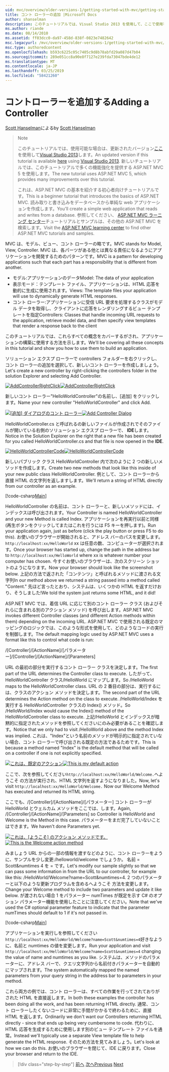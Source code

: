 ```yaml
---
uid: mvc/overview/older-versions-1/getting-started-with-mvc/getting-started-with-mvc-part2
title: コント ローラーの追加 |Microsoft Docs
author: shanselman
description: このチュートリアルでは、Visual Studio 2013 を使用して、ここで使用可能な場合は、更新されたバージョン。 新しいチュートリアルでは、t に多くの機能強化を提供する ASP.NET MVC 5 を使用しています.
ms.author: riande
ms.date: 08/14/2010
ms.assetid: ff03dcc0-da97-458d-838f-0823e7482642
msc.legacyurl: /mvc/overview/older-versions-1/getting-started-with-mvc/getting-started-with-mvc-part2
msc.type: authoredcontent
ms.openlocfilehash: b593c6225c05c7405c9d8b78abfd29a087d47b04
ms.sourcegitcommit: 289e051cc8a90e8f7127e239fda73047bde4de12
ms.translationtype: MT
ms.contentlocale: ja-JP
ms.lasthandoff: 03/25/2019
ms.locfileid: "58421260"
---
```

<a name="adding-a-controller"></a><span data-ttu-id="a243e-104">コントローラーを追加する</span><span class="sxs-lookup"><span data-stu-id="a243e-104">Adding a Controller</span></span>
====================
<span data-ttu-id="a243e-105">[Scott Hanselman](https://github.com/shanselman)による</span><span class="sxs-lookup"><span data-stu-id="a243e-105">by [Scott Hanselman](https://github.com/shanselman)</span></span>

> > [!NOTE]
> > <span data-ttu-id="a243e-106">このチュートリアルでは、使用可能な場合は、更新されたバージョン[ここ](../../getting-started/introduction/getting-started.md)を使用して[Visual Studio 2013](https://my.visualstudio.com/Downloads?q=visual%20studio%202013)します。</span><span class="sxs-lookup"><span data-stu-id="a243e-106">An updated version if this tutorial is available [here](../../getting-started/introduction/getting-started.md) using [Visual Studio 2013](https://my.visualstudio.com/Downloads?q=visual%20studio%202013).</span></span> <span data-ttu-id="a243e-107">新しいチュートリアルでは、このチュートリアルで多くの機能強化を提供する ASP.NET MVC 5 を使用します。</span><span class="sxs-lookup"><span data-stu-id="a243e-107">The new tutorial uses ASP.NET MVC 5, which provides many improvements over this tutorial.</span></span>
>
>
> <span data-ttu-id="a243e-108">これは、ASP.NET MVC の基本を紹介する初心者向けチュートリアルです。</span><span class="sxs-lookup"><span data-stu-id="a243e-108">This is a beginner tutorial that introduces the basics of ASP.NET MVC.</span></span> <span data-ttu-id="a243e-109">読み取りと書き込みをデータベースから単純な web アプリケーションを作成します。</span><span class="sxs-lookup"><span data-stu-id="a243e-109">You'll create a simple web application that reads and writes from a database.</span></span> <span data-ttu-id="a243e-110">参照してください、 [ASP.NET MVC ラーニング センター](../../../index.md)チュートリアルとサンプルは、その他の ASP.NET MVC を検索します。</span><span class="sxs-lookup"><span data-stu-id="a243e-110">Visit the [ASP.NET MVC learning center](../../../index.md) to find other ASP.NET MVC tutorials and samples.</span></span>


<span data-ttu-id="a243e-111">MVC は、モデル、ビュー、コント ローラーの略です。</span><span class="sxs-lookup"><span data-stu-id="a243e-111">MVC stands for Model, View, Controller.</span></span> <span data-ttu-id="a243e-112">MVC は、各パーツがある他とは異なる責任になるようにアプリケーションを開発するためのパターンです。</span><span class="sxs-lookup"><span data-stu-id="a243e-112">MVC is a pattern for developing applications such that each part has a responsibility that is different from another.</span></span>

- <span data-ttu-id="a243e-113">モデル:アプリケーションのデータ</span><span class="sxs-lookup"><span data-stu-id="a243e-113">Model: The data of your application</span></span>
- <span data-ttu-id="a243e-114">表示モード：テンプレート ファイル、アプリケーションは、HTML 応答を動的に生成に使用されます。</span><span class="sxs-lookup"><span data-stu-id="a243e-114">Views: The template files your application will use to dynamically generate HTML responses.</span></span>
- <span data-ttu-id="a243e-115">コント ローラー:アプリケーションに受信 URL 要求を処理するクラスがモデル データを取得し、クライアントに応答をレンダリングするビュー テンプレートを指定</span><span class="sxs-lookup"><span data-stu-id="a243e-115">Controllers: Classes that handle incoming URL requests to the application, retrieve model data, and then specify view templates that render a response back to the client</span></span>

<span data-ttu-id="a243e-116">このチュートリアルでは、これらすべての概念をカバーするがされ、アプリケーションの構築に使用する方法を示します。</span><span class="sxs-lookup"><span data-stu-id="a243e-116">We'll be covering all these concepts in this tutorial and show you how to use them to build an application.</span></span>

<span data-ttu-id="a243e-117">ソリューション エクスプ ローラーで controllers フォルダーを右クリックし、コント ローラーの追加を選択して、新しいコント ローラーを作成しましょう。</span><span class="sxs-lookup"><span data-stu-id="a243e-117">Let's create a new controller by right-clicking the controllers folder in the solution Explorer and selecting Add Controller.</span></span>

<span data-ttu-id="a243e-118">[![AddControllerRightClick](getting-started-with-mvc-part2/_static/image2.png)](getting-started-with-mvc-part2/_static/image1.png)</span><span class="sxs-lookup"><span data-stu-id="a243e-118">[![AddControllerRightClick](getting-started-with-mvc-part2/_static/image2.png)](getting-started-with-mvc-part2/_static/image1.png)</span></span>

<span data-ttu-id="a243e-119">新しいコント ローラー"HelloWorldController"の名前し、[追加] をクリックします。</span><span class="sxs-lookup"><span data-stu-id="a243e-119">Name your new controller "HelloWorldController" and click Add.</span></span>

<span data-ttu-id="a243e-120">[![[追加] ダイアログのコント ローラー](getting-started-with-mvc-part2/_static/image4.png)](getting-started-with-mvc-part2/_static/image3.png)</span><span class="sxs-lookup"><span data-stu-id="a243e-120">[![Add Controller Dialog](getting-started-with-mvc-part2/_static/image4.png)](getting-started-with-mvc-part2/_static/image3.png)</span></span>

<span data-ttu-id="a243e-121">HelloWorldController.cs と呼ばれるの新しいファイルが作成されでそのファイルが開いている右側のソリューション エクスプ ローラーで、 **IDE**します。</span><span class="sxs-lookup"><span data-stu-id="a243e-121">Notice in the Solution Explorer on the right that a new file has been created for you called HelloWorldController.cs and that file is now opened in the **IDE**.</span></span>

<span data-ttu-id="a243e-122">[![HelloWorldControllerCode](getting-started-with-mvc-part2/_static/image6.png)](getting-started-with-mvc-part2/_static/image5.png)</span><span class="sxs-lookup"><span data-stu-id="a243e-122">[![HelloWorldControllerCode](getting-started-with-mvc-part2/_static/image6.png)](getting-started-with-mvc-part2/_static/image5.png)</span></span>

<span data-ttu-id="a243e-123">新しいパブリック クラス HelloWorldController 内で次のように 2 つの新しいメソッドを作成します。</span><span class="sxs-lookup"><span data-stu-id="a243e-123">Create two new methods that look like this inside of your new public class HelloWorldController.</span></span> <span data-ttu-id="a243e-124">例として、コント ローラーから直接 HTML の文字列を返しますします。</span><span class="sxs-lookup"><span data-stu-id="a243e-124">We'll return a string of HTML directly from our controller as an example.</span></span>

[!code-csharp[Main](getting-started-with-mvc-part2/samples/sample1.cs)]

<span data-ttu-id="a243e-125">HelloWorldController の名前は、コント ローラーと、新しいメソッドには、インデックスは呼び出されます。</span><span class="sxs-lookup"><span data-stu-id="a243e-125">Your Controller is named HelloWorldController and your new Method is called Index.</span></span> <span data-ttu-id="a243e-126">アプリケーションを再実行以前と同様 (再生ボタンをクリックしてまたはこれを行うには F5 キーを押します)。</span><span class="sxs-lookup"><span data-stu-id="a243e-126">Run your application again, just as before (click the play button or press F5 to do this).</span></span> <span data-ttu-id="a243e-127">お使いのブラウザーが開始されると、アドレス バーのパスを変更します。 `http://localhost:xx/HelloWorld` xx は任意の数、コンピューターが選択されます。</span><span class="sxs-lookup"><span data-stu-id="a243e-127">Once your browser has started up, change the path in the address bar to `http://localhost:xx/HelloWorld` where xx is whatever number your computer has chosen.</span></span> <span data-ttu-id="a243e-128">今すぐお使いのブラウザーは、次のスクリーン ショットのようになります。</span><span class="sxs-lookup"><span data-stu-id="a243e-128">Now your browser should look like the screenshot below.</span></span> <span data-ttu-id="a243e-129">上記の方法で返された「コンテンツ」と呼ばれるメソッドに渡される文字列</span><span class="sxs-lookup"><span data-stu-id="a243e-129">In our method above we returned a string passed into a method called "Content."</span></span> <span data-ttu-id="a243e-130">先ほど言ったとおり、システムは、いくつかの HTML を返すだけおり、そうしました!</span><span class="sxs-lookup"><span data-stu-id="a243e-130">We told the system just returns some HTML, and it did!</span></span>

<span data-ttu-id="a243e-131">ASP.NET MVC では、着信 URL に応じて別のコント ローラー クラス (およびそれらに含まれる別のアクション メソッド) を呼び出します。</span><span class="sxs-lookup"><span data-stu-id="a243e-131">ASP.NET MVC invokes different Controller classes (and different Action methods within them) depending on the incoming URL.</span></span> <span data-ttu-id="a243e-132">ASP.NET MVC で使用される既定のマッピングのロジックでは、このような形式を使用して、どのようなコードの実行を制御します。</span><span class="sxs-lookup"><span data-stu-id="a243e-132">The default mapping logic used by ASP.NET MVC uses a format like this to control what code is run:</span></span>

<span data-ttu-id="a243e-133">/[Controller]/[ActionName]/[パラメーター]</span><span class="sxs-lookup"><span data-stu-id="a243e-133">/[Controller]/[ActionName]/[Parameters]</span></span>

<span data-ttu-id="a243e-134">URL の最初の部分を実行するコント ローラー クラスを決定します。</span><span class="sxs-lookup"><span data-stu-id="a243e-134">The first part of the URL determines the Controller class to execute.</span></span> <span data-ttu-id="a243e-135">したがって、HelloWorldController クラス/HelloWorld にマップします。</span><span class="sxs-lookup"><span data-stu-id="a243e-135">So /HelloWorld maps to the HelloWorldController class.</span></span> <span data-ttu-id="a243e-136">URL の 2 番目の部分は、実行するには、クラスのアクション メソッドを決定します。</span><span class="sxs-lookup"><span data-stu-id="a243e-136">The second part of the URL determines the Action method on the class to execute.</span></span> <span data-ttu-id="a243e-137">/HelloWorld/Index を実行する HelloWorldController クラスの Index() メソッド。</span><span class="sxs-lookup"><span data-stu-id="a243e-137">So /HelloWorld/Index would cause the Index() method of the HelloWorldController class to execute.</span></span> <span data-ttu-id="a243e-138">上記/HelloWorld とインデックスが暗黙的に指定されたメソッドを参照してくださいにのみ必要があることを確認します。</span><span class="sxs-lookup"><span data-stu-id="a243e-138">Notice that we only had to visit /HelloWorld above and the method Index was implied.</span></span> <span data-ttu-id="a243e-139">これは、"Index"という名前のメソッドが明示的に指定されていない場合、コント ローラーで呼び出される既定の方法であるためです。</span><span class="sxs-lookup"><span data-stu-id="a243e-139">This is because a method named "Index" is the default method that will be called on a controller if one is not explicitly specified.</span></span>

<span data-ttu-id="a243e-140">[![これは、既定のアクション](getting-started-with-mvc-part2/_static/image8.png)](getting-started-with-mvc-part2/_static/image7.png)</span><span class="sxs-lookup"><span data-stu-id="a243e-140">[![This is my default action](getting-started-with-mvc-part2/_static/image8.png)](getting-started-with-mvc-part2/_static/image7.png)</span></span>

<span data-ttu-id="a243e-141">ここで、次を参照してください`http://localhost:xx/HelloWorld/Welcome.`へようこそ の方法が実行され、HTML 文字列を返すようになりました。</span><span class="sxs-lookup"><span data-stu-id="a243e-141">Now, let's visit `http://localhost:xx/HelloWorld/Welcome.` Now our Welcome Method has executed and returned its HTML string.</span></span>

<span data-ttu-id="a243e-142">ここでも、/[Controller]/[ActionName]/[パラメーター] コント ローラーが HelloWorld とウェルカム メソッドをここでは、します。</span><span class="sxs-lookup"><span data-stu-id="a243e-142">Again, /[Controller]/[ActionName]/[Parameters] so Controller is HelloWorld and Welcome is the Method in this case.</span></span> <span data-ttu-id="a243e-143">パラメーターをまだ完了していないことはできます。</span><span class="sxs-lookup"><span data-stu-id="a243e-143">We haven't done Parameters yet.</span></span>

<span data-ttu-id="a243e-144">[![これは、[ようこそ] のアクション メソッドです。](getting-started-with-mvc-part2/_static/image10.png)](getting-started-with-mvc-part2/_static/image9.png)</span><span class="sxs-lookup"><span data-stu-id="a243e-144">[![This is the Welcome action method](getting-started-with-mvc-part2/_static/image10.png)](getting-started-with-mvc-part2/_static/image9.png)</span></span>

<span data-ttu-id="a243e-145">みましょう URL からの一部の情報を渡すなどのように、コント ローラーをように、サンプルを少し変更:/helloworld/welcome でしょうか。 名前 = Scott&amp;numtimes 4 を = です。</span><span class="sxs-lookup"><span data-stu-id="a243e-145">Let's modify our sample slightly so that we can pass some information in from the URL to our controller, for example like this: /HelloWorld/Welcome?name=Scott&amp;numtimes=4.</span></span> <span data-ttu-id="a243e-146">2 つのパラメーターと以下のような更新プログラムを含めるへようこそ 方法を変更します。</span><span class="sxs-lookup"><span data-stu-id="a243e-146">Change your Welcome method to include two parameters and update it like below.</span></span> <span data-ttu-id="a243e-147">が渡されない場合 1 をパラメーター numTimes が既定を示す C# のオプション パラメーター機能を使用したことに注意してください。</span><span class="sxs-lookup"><span data-stu-id="a243e-147">Note that we've used the C# optional parameter feature to indicate that the parameter numTimes should default to 1 if it's not passed in.</span></span>

[!code-csharp[Main](getting-started-with-mvc-part2/samples/sample2.cs)]

<span data-ttu-id="a243e-148">アプリケーションを実行しを参照してください`http://localhost:xx/HelloWorld/Welcome?name=Scott&numtimes=4`好きなように、名前と numtimes の値を変更します。</span><span class="sxs-lookup"><span data-stu-id="a243e-148">Run your application and visit `http://localhost:xx/HelloWorld/Welcome?name=Scott&numtimes=4` changing the value of name and numtimes as you like.</span></span> <span data-ttu-id="a243e-149">システムは、メソッドのパラメーターに、アドレス バーで、クエリ文字列から名前付きパラメーターを自動的にマップされます。</span><span class="sxs-lookup"><span data-stu-id="a243e-149">The system automatically mapped the named parameters from your query string in the address bar to parameters in your method.</span></span>

<span data-ttu-id="a243e-150">これら両方の例では、コント ローラーは、すべての作業を行ってされておりがされた HTML を直接返します。</span><span class="sxs-lookup"><span data-stu-id="a243e-150">In both these examples the controller has been doing all the work, and has been returning HTML directly.</span></span> <span data-ttu-id="a243e-151">通常、コント ローラーしたくないコードに非常に手間がかかるで終わるために、直接 HTML を返します。</span><span class="sxs-lookup"><span data-stu-id="a243e-151">Ordinarily we don't want our Controllers returning HTML directly - since that ends up being very cumbersome to code.</span></span> <span data-ttu-id="a243e-152">代わりに、HTML 応答を生成するために使用します別のビュー テンプレート ファイルを通常。</span><span class="sxs-lookup"><span data-stu-id="a243e-152">Instead we'll typically use a separate View template file to help generate the HTML response.</span></span> <span data-ttu-id="a243e-153">そのため方法を見てみましょう。</span><span class="sxs-lookup"><span data-stu-id="a243e-153">Let's look at how we can do this.</span></span> <span data-ttu-id="a243e-154">お使いのブラウザーを閉じて、IDE に戻ります。</span><span class="sxs-lookup"><span data-stu-id="a243e-154">Close your browser and return to the IDE.</span></span>

> [!div class="step-by-step"]
> <span data-ttu-id="a243e-155">[前へ](getting-started-with-mvc-part1.md)
> [次へ](getting-started-with-mvc-part3.md)</span><span class="sxs-lookup"><span data-stu-id="a243e-155">[Previous](getting-started-with-mvc-part1.md)
[Next](getting-started-with-mvc-part3.md)</span></span>
